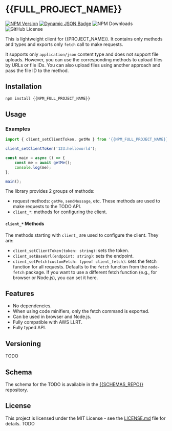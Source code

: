 # {{FULL_PROJECT_NAME}}

[![NPM Version](https://img.shields.io/npm/v/{{NPM_PROJECT_NAME}})](https://www.npmjs.com/package/{{NPM_FULL_PROJECT_NAME}})
[![Dynamic JSON Badge](https://img.shields.io/badge/dynamic/json?url=https%3A%2F%2Fapi.github.com%2Frepos%2F{{GITHUB_ORG}}%2F{{GITHUB_REPO}}%2Factions%2Fworkflows%2Fcreate-new-version-when-it-is-released.yml%2Fruns%3Fstatus%3Dcompleted%26per_page%3D1&query=%24.workflow_runs%5B0%5D.run_started_at&style=flat&label=Last%20API%20version%20check)](https://github.com/{{GITHUB_ORG}}/{{GITHUB_REPO}}/actions/workflows/create-new-version-when-it-is-released.yml)
![NPM Downloads](https://img.shields.io/npm/dm/{{NPM_FULL_PROJECT_NAME}})
![GitHub License](https://img.shields.io/github/license/{{GITHUB_ORG}}/{{GITHUB_REPO}})

This is lightweight client for {{PROJECT_NAME}}. It contains only methods and types
and exports only `fetch` call to make requests.

It supports only `application/json` content type and does not support file uploads.
However, you can use the corresponding methods to upload files by URLs or file IDs.
You can also upload files using another approach and pass the file ID to the method.

## Installation

```bash
npm install {{NPM_FULL_PROJECT_NAME}}
```

## Usage

### Examples

```typescript
import { client_setClientToken, getMe } from '{{NPM_FULL_PROJECT_NAME}}';

client_setClientToken('123:helloworld');

const main = async () => {
    const me = await getMe();
    console.log(me);
};

main();
```

The library provides 2 groups of methods:

- request methods: `getMe`, `sendMessage`, etc. These methods are used to make requests to the TODO API.
- `client_*`: methods for configuring the client.

#### `client_*` Methods

The methods starting with `client_` are used to configure the client. They are:

- `client_setClientToken(token: string)`: sets the token.
- `client_setBaseUrl(endpoint: string)`: sets the endpoint.  
- `client_setFetch(customFetch: typeof client_fetch)`: sets the fetch function for all requests.
  Defaults to the `fetch` function from the `node-fetch` package.
  If you want to use a different fetch function (e.g., for browser or Node.js), you can set it here.

## Features

- No dependencies.
- When using code minifiers, only the fetch command is exported.
- Can be used in browser and Node.js.
- Fully compatible with AWS LLRT.
- Fully typed API.

## Versioning

TODO

## Schema

The schema for the TODO is available in the
[{{SCHEMAS_REPO}}](https://github.com/{{SCHEMAS_REPO}}) repository.

## License

This project is licensed under the MIT License - see the [LICENSE.md](LICENSE.md) file for details.
TODO
